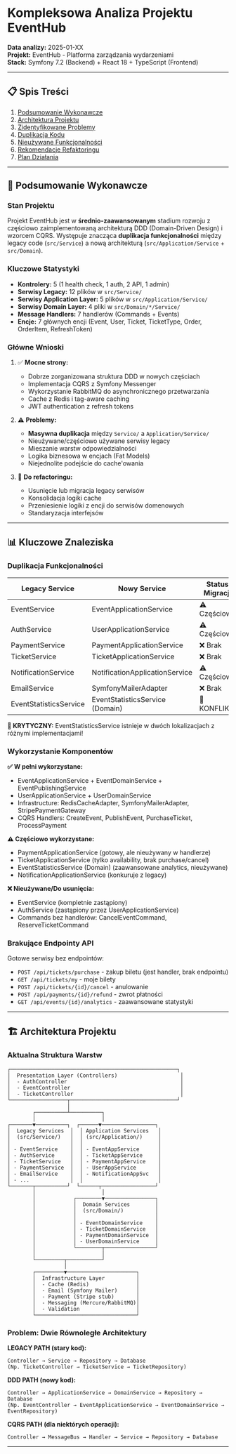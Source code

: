 # Kompleksowa Analiza Projektu EventHub

**Data analizy:** 2025-01-XX  
**Projekt:** EventHub - Platforma zarządzania wydarzeniami  
**Stack:** Symfony 7.2 (Backend) + React 18 + TypeScript (Frontend)

---

## 📋 Spis Treści

1. [Podsumowanie Wykonawcze](#podsumowanie-wykonawcze)
2. [Architektura Projektu](#architektura-projektu)
3. [Zidentyfikowane Problemy](#zidentyfikowane-problemy)
4. [Duplikacja Kodu](#duplikacja-kodu)
5. [Nieużywane Funkcjonalności](#nieużywane-funkcjonalności)
6. [Rekomendacje Refaktoringu](#rekomendacje-refaktoringu)
7. [Plan Działania](#plan-działania)

---

## 🎯 Podsumowanie Wykonawcze

### Stan Projektu
Projekt EventHub jest w **średnio-zaawansowanym** stadium rozwoju z częściowo zaimplementowaną architekturą DDD (Domain-Driven Design) i wzorcem CQRS. Występuje znacząca **duplikacja funkcjonalności** między legacy code (`src/Service`) a nową architekturą (`src/Application/Service` + `src/Domain`).

### Kluczowe Statystyki
- **Kontrolery:** 5 (1 health check, 1 auth, 2 API, 1 admin)
- **Serwisy Legacy:** 12 plików w `src/Service/`
- **Serwisy Application Layer:** 5 plików w `src/Application/Service/`
- **Serwisy Domain Layer:** 4 pliki w `src/Domain/*/Service/`
- **Message Handlers:** 7 handlerów (Commands + Events)
- **Encje:** 7 głównych encji (Event, User, Ticket, TicketType, Order, OrderItem, RefreshToken)

### Główne Wnioski
1. ✅ **Mocne strony:**
   - Dobrze zorganizowana struktura DDD w nowych częściach
   - Implementacja CQRS z Symfony Messenger
   - Wykorzystanie RabbitMQ do asynchronicznego przetwarzania
   - Cache z Redis i tag-aware caching
   - JWT authentication z refresh tokens

2. ⚠️ **Problemy:**
   - **Masywna duplikacja** między `Service/` a `Application/Service/`
   - Nieużywane/częściowo używane serwisy legacy
   - Mieszanie warstw odpowiedzialności
   - Logika biznesowa w encjach (Fat Models)
   - Niejednolite podejście do cache'owania

3. 🔄 **Do refactoringu:**
   - Usunięcie lub migracja legacy serwisów
   - Konsolidacja logiki cache
   - Przeniesienie logiki z encji do serwisów domenowych
   - Standaryzacja interfejsów

---

## 📊 Kluczowe Znaleziska

### Duplikacja Funkcjonalności

| Legacy Service | Nowy Service | Status Migracji | Duplikacja |
|----------------|--------------|-----------------|------------|
| EventService | EventApplicationService | ⚠️ Częściowa | 80% |
| AuthService | UserApplicationService | ⚠️ Częściowa | 60% |
| PaymentService | PaymentApplicationService | ❌ Brak | 100% |
| TicketService | TicketApplicationService | ❌ Brak | 40% |
| NotificationService | NotificationApplicationService | ⚠️ Częściowa | 90% |
| EmailService | SymfonyMailerAdapter | ❌ Brak | 100% |
| EventStatisticsService | EventStatisticsService (Domain) | 🔴 KONFLIKT | Różne impl. |

**🔴 KRYTYCZNY:** EventStatisticsService istnieje w dwóch lokalizacjach z różnymi implementacjami!

### Wykorzystanie Komponentów

**✅ W pełni wykorzystane:**
- EventApplicationService + EventDomainService + EventPublishingService
- UserApplicationService + UserDomainService  
- Infrastructure: RedisCacheAdapter, SymfonyMailerAdapter, StripePaymentGateway
- CQRS Handlers: CreateEvent, PublishEvent, PurchaseTicket, ProcessPayment

**⚠️ Częściowo wykorzystane:**
- PaymentApplicationService (gotowy, ale nieużywany w handlerze)
- TicketApplicationService (tylko availability, brak purchase/cancel)
- EventStatisticsService (Domain) (zaawansowane analytics, nieużywane)
- NotificationApplicationService (konkuruje z legacy)

**❌ Nieużywane/Do usunięcia:**
- EventService (kompletnie zastąpiony)
- AuthService (zastąpiony przez UserApplicationService)
- Commands bez handlerów: CancelEventCommand, ReserveTicketCommand

### Brakujące Endpointy API

Gotowe serwisy bez endpointów:
- `POST /api/tickets/purchase` - zakup biletu (jest handler, brak endpointu)
- `GET /api/tickets/my` - moje bilety
- `POST /api/tickets/{id}/cancel` - anulowanie
- `POST /api/payments/{id}/refund` - zwrot płatności
- `GET /api/events/{id}/analytics` - zaawansowane statystyki

---

## 🏗️ Architektura Projektu

### Aktualna Struktura Warstw

```
┌─────────────────────────────────────────────────────┐
│  Presentation Layer (Controllers)                    │
│  - AuthController                                    │
│  - EventController                                   │
│  - TicketController                                  │
└──────────────────┬──────────────────────────────────┘
                   │
        ┌──────────┴──────────┐
        │                     │
┌───────▼──────────┐  ┌──────▼─────────────────┐
│  Legacy Services  │  │ Application Services   │
│  (src/Service/)   │  │ (src/Application/)     │
│                   │  │                        │
│ - EventService    │  │ - EventAppService      │
│ - AuthService     │  │ - TicketAppService     │
│ - TicketService   │  │ - PaymentAppService    │
│ - PaymentService  │  │ - UserAppService       │
│ - EmailService    │  │ - NotificationAppSvc   │
│ - ...             │  │                        │
└───────┬──────────┘  └──────┬─────────────────┘
        │                     │
        │            ┌────────▼────────────────┐
        │            │  Domain Services        │
        │            │  (src/Domain/)          │
        │            │                         │
        │            │ - EventDomainService    │
        │            │ - TicketDomainService   │
        │            │ - PaymentDomainService  │
        │            │ - UserDomainService     │
        │            └────────┬────────────────┘
        │                     │
        └─────────┬───────────┘
                  │
        ┌─────────▼──────────────────────┐
        │  Infrastructure Layer          │
        │  - Cache (Redis)               │
        │  - Email (Symfony Mailer)      │
        │  - Payment (Stripe stub)       │
        │  - Messaging (Mercure/RabbitMQ)│
        │  - Validation                  │
        └────────────────────────────────┘
```

### Problem: Dwie Równoległe Architektury

**LEGACY PATH (stary kod):**
```
Controller → Service → Repository → Database
(Np. TicketController → TicketService → TicketRepository)
```

**DDD PATH (nowy kod):**
```
Controller → ApplicationService → DomainService → Repository → Database
(Np. EventController → EventApplicationService → EventDomainService → EventRepository)
```

**CQRS PATH (dla niektórych operacji):**
```
Controller → MessageBus → Handler → Service → Repository → Database
```

---

